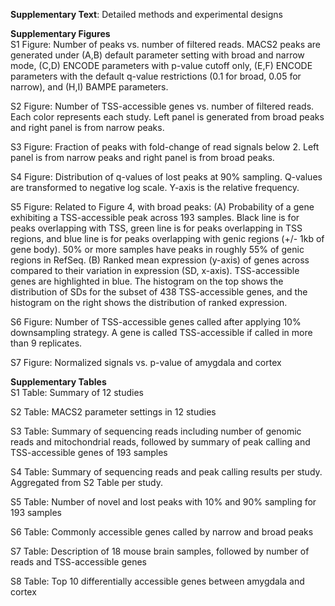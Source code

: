 **Supplementary Text**: Detailed methods and experimental designs

**Supplementary Figures**  
S1 Figure: Number of peaks vs. number of filtered reads. MACS2 peaks are generated under (A,B) default parameter setting with broad and narrow mode, (C,D) ENCODE parameters with p-value cutoff only,  (E,F) ENCODE parameters with the default q-value restrictions (0.1 for broad, 0.05 for narrow), and (H,I) BAMPE parameters. 

S2 Figure: Number of TSS-accessible genes vs. number of filtered reads. Each color represents each study. Left panel is generated from broad peaks and right panel is from narrow peaks.

S3 Figure: Fraction of peaks with fold-change of read signals below 2. Left panel is from narrow peaks and right panel is from broad peaks.

S4 Figure: Distribution of q-values of lost peaks at 90% sampling. Q-values are transformed to negative log scale. Y-axis is the relative frequency.

S5 Figure: Related to Figure 4, with broad peaks: (A) Probability of a gene exhibiting a TSS-accessible peak across 193 samples. Black line is for peaks overlapping with TSS, green line is for peaks overlapping in TSS regions, and blue line is for peaks overlapping with genic regions (+/- 1kb of gene body). 50% or more samples have peaks in roughly 55% of genic regions in RefSeq. (B) Ranked mean expression (y-axis) of genes across compared to their variation in expression (SD, x-axis). TSS-accessible genes are highlighted in blue. The histogram on the top shows the distribution of SDs for the subset of 438 TSS-accessible genes, and the histogram on the right shows the distribution of ranked expression.

S6 Figure: Number of TSS-accessible genes called after applying 10% downsampling strategy. A gene is called TSS-accessible if called in more than 9 replicates.

S7 Figure: Normalized signals vs. p-value of amygdala and cortex

**Supplementary Tables**  
S1 Table: Summary of 12 studies

S2 Table: MACS2 parameter settings in 12 studies

S3 Table: Summary of sequencing reads including number of genomic reads and mitochondrial reads, followed by summary of peak calling and TSS-accessible genes of 193 samples

S4 Table: Summary of sequencing reads and peak calling results per study. Aggregated from S2 Table per study.

S5 Table: Number of novel and lost peaks with 10% and 90% sampling for 193 samples

S6 Table: Commonly accessible genes called by narrow and broad peaks 

S7 Table: Description of 18 mouse brain samples, followed by number of reads and TSS-accessible genes

S8 Table: Top 10 differentially accessible genes between amygdala and cortex
